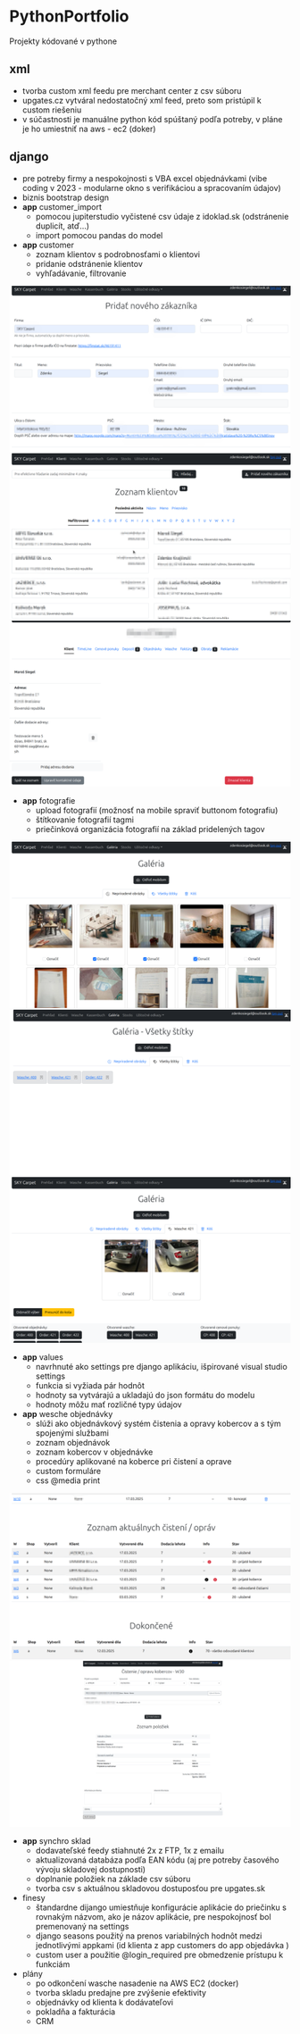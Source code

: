 # PythonPortfolio
Projekty kódované v pythone

## xml
- tvorba custom xml feedu pre merchant center z csv súboru
- upgates.cz vytváral nedostatočný xml feed, preto som pristúpil k custom riešeniu
- v súčastnosti je manuálne python kód spúštaný podľa potreby, v pláne je ho umiestniť na aws - ec2 (doker)

## django
- pre potreby firmy a nespokojnosti s VBA excel objednávkami (vibe coding v 2023 - modularne okno s verifikáciou a spracovaním údajov)
- biznis bootstrap design
- __app__ customer_import
  - pomocou jupiterstudio vyčistené csv údaje z idoklad.sk (odstránenie duplicít, atď...)
  - import pomocou pandas do model
- __app__ customer
  - zoznam klientov s podrobnosťami o klientovi
  - pridanie odstránenie klientov
  - vyhľadávanie, filtrovanie

![Screenshot](add_customer.png)
![Screenshot](all_customers.png)
![Screenshot](customer_detail.png)

- __app__ fotografie
  - upload fotografií (možnosť na mobile spraviť buttonom fotografiu)
  - štítkovanie fotografií tagmi
  - priečinková organizácia fotografií na základ pridelených tagov

![Screenshot](gallery.png)
![Screenshot](all_tags.png)
![Screenshot](tag_folder.png)

- __app__ values
  - navrhnuté ako settings pre django aplikáciu, išpirované visual studio settings
  - funkcia si vyžiada pár hodnôt
  - hodnoty sa vytvárajú a ukladajú do json formátu do modelu
  - hodnoty môžu mať rozličné typy údajov
- __app__ wesche objednávky
  - slúži ako objednávkový systém čistenia a opravy kobercov a s tým spojenými službami
  - zoznam objednávok
  - zoznam kobercov v objednávke
  - procedúry aplikované na koberce pri čistení a oprave
  - custom formuláre
  - css @media print

![Screenshot](all_orders.png)
![Screenshot](order_detail.png)

- __app__ synchro sklad
  - dodavateľské feedy stiahnuté 2x z FTP, 1x z emailu
  - aktualizovaná databáza podľa EAN kódu (aj pre potreby časového vývoju skladovej dostupnosti)
  - doplnanie položiek na základe csv súboru
  - tvorba csv s aktuálnou skladovou dostuposťou pre upgates.sk
- finesy
  - štandardne dijango umiestňuje konfigurácie aplikácie do priečinku s rovnakým názvom, ako je názov aplikácie, pre nespokojnosť bol premenovaný na settings
  - django seasons použitý na prenos variabilných hodnôt medzi jednotlivými appkami (id klienta z app customers do app objedávka )
  - custom user a použitie @login_required pre obmedzenie prístupu k funkciám
- plány
  - po odkončení wasche nasadenie na AWS EC2 (docker)
  - tvorba skladu predajne pre zvýšenie efektivity
  - objednávky od klienta k dodávateľovi
  - pokladňa a fakturácia
  - CRM
